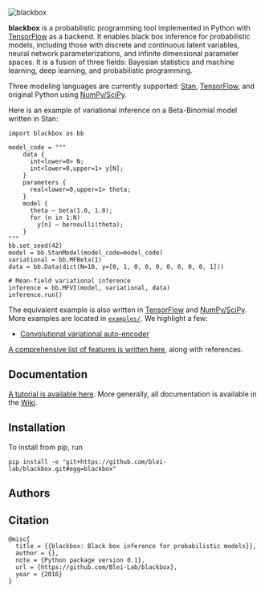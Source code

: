 ![blackbox](http://dustintran.com/img/blackbox_200.png)

__blackbox__ is a probabilistic programming tool implemented in Python
with [TensorFlow](https://www.tensorflow.org) as a backend. It enables
black box inference for probabilistic models, including those with
discrete and continuous latent variables, neural network
parameterizations, and infinite dimensional parameter spaces. It is a
fusion of three fields: Bayesian statistics and machine learning, deep
learning, and probabilistic programming. 

Three modeling languages are currently supported:
[Stan](http://mc-stan.org), [TensorFlow](https://www.tensorflow.org),
and original Python using [NumPy/SciPy](http://scipy.org).

Here is an example of variational inference on a Beta-Binomial model written in Stan:
```{Python}
import blackbox as bb

model_code = """
    data {
      int<lower=0> N;
      int<lower=0,upper=1> y[N];
    }
    parameters {
      real<lower=0,upper=1> theta;
    }
    model {
      theta ~ beta(1.0, 1.0);
      for (n in 1:N)
        y[n] ~ bernoulli(theta);
    }
"""
bb.set_seed(42)
model = bb.StanModel(model_code=model_code)
variational = bb.MFBeta(1)
data = bb.Data(dict(N=10, y=[0, 1, 0, 0, 0, 0, 0, 0, 0, 1]))

# Mean-field variational inference
inference = bb.MFVI(model, variational, data)
inference.run()
```
The equivalent example is also written in
[TensorFlow](examples/beta_bernoulli_tf.py) and
[NumPy/SciPy](examples/beta_bernoulli_np.py).
More examples are located in [`examples/`](examples/). We highlight a
few:

* [Convolutional variational auto-encoder](examples/convolutional_vae.py)

[A comprehensive list of features is written here](https://github.com/Blei-Lab/blackbox/wiki), along with references.

## Documentation

[A tutorial is available here](https://github.com/Blei-Lab/blackbox/wiki/Tutorial).
More generally, all documentation is available in the [Wiki](https://github.com/Blei-Lab/blackbox/wiki).

## Installation

To install from pip, run
```{bash}
pip install -e "git+https://github.com/blei-lab/blackbox.git#egg=blackbox"
```

## Authors

## Citation

```
@misc{
  title = {{blackbox: Black box inference for probabilistic models}},
  author = {},
  note = {Python package version 0.1},
  url = {https://github.com/Blei-Lab/blackbox},
  year = {2016}
}
```

